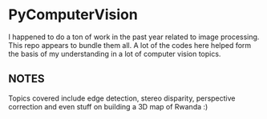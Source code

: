 # PyComputerVision
I happened to do a ton of work in the past year related to image processing. This repo appears to bundle them all. A lot of the codes here helped form the basis of my understanding in a lot of computer vision topics. 

## NOTES
Topics covered include edge detection, stereo disparity, perspective correction and even stuff on building a 3D map of Rwanda :)  

